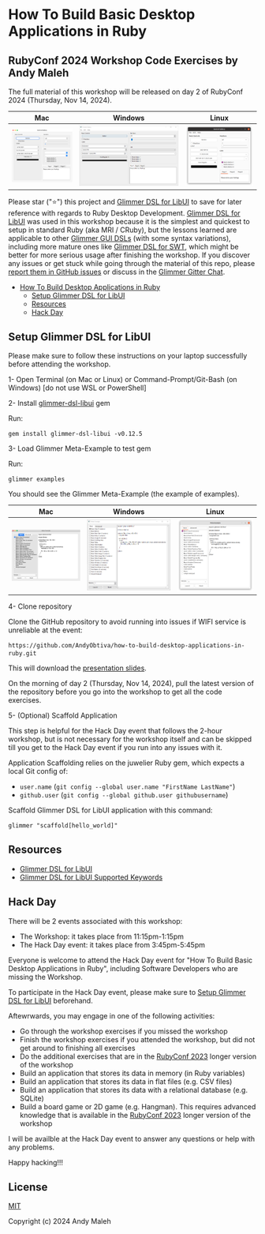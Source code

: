 # How To Build Basic Desktop Applications in Ruby
## RubyConf 2024 Workshop Code Exercises by Andy Maleh

The full material of this workshop will be released on day 2 of RubyConf 2024 (Thursday, Nov 14, 2024).

Mac | Windows | Linux
----|---------|------
![glimmer-dsl-libui-mac-control-gallery.png](https://raw.githubusercontent.com/AndyObtiva/glimmer-dsl-libui/master/images/glimmer-dsl-libui-mac-control-gallery.png) | ![glimmer-dsl-libui-windows-control-gallery.png](https://raw.githubusercontent.com/AndyObtiva/glimmer-dsl-libui/master/images/glimmer-dsl-libui-windows-control-gallery.png) | ![glimmer-dsl-libui-linux-control-gallery.png](https://raw.githubusercontent.com/AndyObtiva/glimmer-dsl-libui/master/images/glimmer-dsl-libui-linux-control-gallery.png)

Please star ("⭐️") this project and [Glimmer DSL for LibUI](https://github.com/AndyObtiva/glimmer-dsl-libui) to save for later reference with regards to Ruby Desktop Development. [Glimmer DSL for LibUI](https://github.com/AndyObtiva/glimmer-dsl-libui) was used in this workshop because it is the simplest and quickest to setup in standard Ruby (aka MRI / CRuby), but the lessons learned are applicable to other [Glimmer GUI DSLs](https://github.com/AndyObtiva/glimmer#glimmer-dsl-comparison-table) (with some syntax variations), including more mature ones like [Glimmer DSL for SWT](https://github.com/AndyObtiva/glimmer-dsl-swt), which might be better for more serious usage after finishing the workshop. If you discover any issues or get stuck while going through the material of this repo, please [report them in GitHub issues](https://github.com/AndyObtiva/how-to-build-desktop-applications-in-ruby/issues) or discuss in the [Glimmer Gitter Chat](https://app.gitter.im/#/room/#AndyObtiva_glimmer:gitter.im).

- [How To Build Desktop Applications in Ruby](#how-to-build-desktop-applications-in-ruby)
  * [Setup Glimmer DSL for LibUI](#setup-glimmer-dsl-for-libui)
  * [Resources](#resources)
  * [Hack Day](#hack-day)

## Setup Glimmer DSL for LibUI

Please make sure to follow these instructions on your laptop successfully before attending the workshop.

1- Open Terminal (on Mac or Linux) or Command-Prompt/Git-Bash (on Windows) [do not use WSL or PowerShell]

2- Install [glimmer-dsl-libui](https://github.com/AndyObtiva/glimmer-dsl-libui) gem

Run:

```
gem install glimmer-dsl-libui -v0.12.5
```

3- Load Glimmer Meta-Example to test gem

Run:

```
glimmer examples
```

You should see the Glimmer Meta-Example (the example of examples).

Mac | Windows | Linux
----|---------|------
![glimmer-dsl-libui-mac-meta-example.png](https://raw.githubusercontent.com/AndyObtiva/glimmer-dsl-libui/master/images/glimmer-dsl-libui-mac-meta-example.png) | ![glimmer-dsl-libui-windows-meta-example.png](https://raw.githubusercontent.com/AndyObtiva/glimmer-dsl-libui/master/images/glimmer-dsl-libui-windows-meta-example.png) | ![glimmer-dsl-libui-linux-meta-example.png](https://raw.githubusercontent.com/AndyObtiva/glimmer-dsl-libui/master/images/glimmer-dsl-libui-linux-meta-example.png)

4- Clone repository

Clone the GitHub repository to avoid running into issues if WIFI service is unreliable at the event:

```
https://github.com/AndyObtiva/how-to-build-desktop-applications-in-ruby.git
```

This will download the [presentation slides](https://github.com/AndyObtiva/how-to-build-desktop-applications-in-ruby/raw/refs/heads/rubyconf2024/RubyConf%202024%20-%20How%20To%20Build%20Basic%20Desktop%20Applications%20in%20Ruby%20-%20Andy%20Maleh.pptx).

On the morning of day 2 (Thursday, Nov 14, 2024), pull the latest version of the repository before you go into the workshop to get all the code exercises.

5- (Optional) Scaffold Application

This step is helpful for the Hack Day event that follows the 2-hour workshop, but is not necessary for the workshop itself and can be skipped till you get to the Hack Day event if you run into any issues with it.

Application Scaffolding relies on the juwelier Ruby gem, which expects a local Git config of:
- `user.name` (`git config --global user.name "FirstName LastName"`)
- `github.user` (`git config --global github.user githubusername`)

Scaffold Glimmer DSL for LibUI application with this command:

```
glimmer "scaffold[hello_world]"
```

## Resources

- [Glimmer DSL for LibUI](https://github.com/AndyObtiva/glimmer-dsl-libui)
- [Glimmer DSL for LibUI Supported Keywords](https://github.com/AndyObtiva/glimmer-dsl-libui#supported-keywords)

## Hack Day

There will be 2 events associated with this workshop:
- The Workshop: it takes place from 11:15pm-1:15pm
- The Hack Day event: it takes place from 3:45pm-5:45pm

Everyone is welcome to attend the Hack Day event for "How To Build Basic Desktop Applications in Ruby", including Software Developers who are missing the Workshop.

To participate in the Hack Day event, please make sure to [Setup Glimmer DSL for LibUI](#setup-glimmer-dsl-for-libui) beforehand.

Aftewrwards, you may engage in one of the following activities:
- Go through the workshop exercises if you missed the workshop
- Finish the workshop exercises if you attended the workshop, but did not get around to finishing all exercises
- Do the additional exercises that are in the [RubyConf 2023](https://github.com/AndyObtiva/how-to-build-desktop-applications-in-ruby/tree/rubyconf2023) longer version of the workshop
- Build an application that stores its data in memory (in Ruby variables)
- Build an application that stores its data in flat files (e.g. CSV files)
- Build an application that stores its data with a relational database (e.g. SQLite)
- Build a board game or 2D game (e.g. Hangman). This requires advanced knowledge that is available in the [RubyConf 2023](https://github.com/AndyObtiva/how-to-build-desktop-applications-in-ruby/tree/rubyconf2023) longer version of the workshop

I will be availble at the Hack Day event to answer any questions or help with any problems.

Happy hacking!!!

## License

[MIT](LICENSE.txt)

Copyright (c) 2024 Andy Maleh
